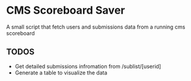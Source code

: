 # CMS Scoreboard Saver

A small script that fetch users and submissions data from a running cms scoreboard

## TODOS

- Get detailed submissions infromation from /sublist/[userid]
- Generate a table to visualize the data